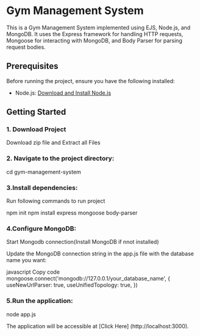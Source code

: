 # Gym Management System

This is a Gym Management System implemented using EJS, Node.js, and MongoDB. It uses the Express framework for handling HTTP requests, Mongoose for interacting with MongoDB, and Body Parser for parsing request bodies.

## Prerequisites

Before running the project, ensure you have the following installed:

- Node.js: [Download and Install Node.js](https://nodejs.org/)

## Getting Started



### 1. Download Project
   
Download zip file and Extract all Files

### 2. Navigate to the project directory:

cd gym-management-system


### 3.Install dependencies:
Run following commands to run project

npm init
npm install express mongoose body-parser


### 4.Configure MongoDB:

Start Mongodb connection(Install MongoDB if nnot installed)

Update the MongoDB connection string in the app.js file with the database name you want:

javascript
Copy code
mongoose.connect('mongodb://127.0.0.1/your_database_name', {
  useNewUrlParser: true,
  useUnifiedTopology: true,
})


### 5.Run the application:

node app.js

The application will be accessible at [Click Here] (http://localhost:3000).
